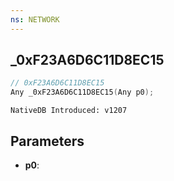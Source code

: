 ```yaml
---
ns: NETWORK
---
```

## _0xF23A6D6C11D8EC15

```c
// 0xF23A6D6C11D8EC15
Any _0xF23A6D6C11D8EC15(Any p0);
```

```
NativeDB Introduced: v1207
```

## Parameters
* **p0**:
